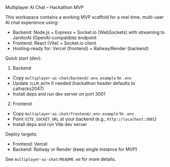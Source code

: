 Multiplayer AI Chat – Hackathon MVP

This workspace contains a working MVP scaffold for a real-time, multi-user AI chat experience using:

- Backend: Node.js + Express + Socket.io (WebSockets) with streaming to JanitorAI (OpenAI-compatible) endpoint
- Frontend: React (Vite) + Socket.io client
- Hosting-ready for: Vercel (frontend) + Railway/Render (backend)

Quick start (dev):

1) Backend
- Copy `multiplayer-ai-chat/backend/.env.example` to `.env`
- Update `JLLM_AUTH` if needed (hackathon header defaults to calhacks2047)
- Install deps and run dev server on port 3001

2) Frontend
- Copy `multiplayer-ai-chat/frontend/.env.example` to `.env`
- Point `VITE_SOCKET_URL` at your backend (e.g., `http://localhost:3001`)
- Install deps and run Vite dev server

Deploy targets:
- Frontend: Vercel
- Backend: Railway or Render (keep single instance for MVP)

See `multiplayer-ai-chat/README.md` for more details.
